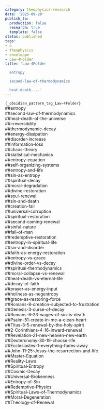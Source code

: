```yaml
---
category: theophysics-research
date: '2025-09-28'
publish_to:
  production: false
  research: true
  template: false
status: published
tags:
- o
- theophysics
- enveloppe
- Law-4Folder
title: 'Law-4Folder

  entropy

  second-law-of-thermodynamics

  heat-death-...'
---
```

   
`{_obsidian_pattern_tag_Law-4Folder}`   
##entropy   
##second-law-of-thermodynamics   
##heat-death-of-the-universe   
##irreversibility   
##thermodynamic-decay   
##energy-dissipation   
##disorder-increase   
##information-loss   
##chaos-theory   
##statistical-mechanics   
##entropy-equation   
##self-organizing-systems   
##entropy-and-life   
##sin-as-entropy   
##spiritual-decay   
##moral-degradation   
##divine-restoration   
##soul-renewal   
##sin-and-death   
##creation-fall   
##universal-corruption   
##spiritual-restoration   
##second-coming-renewal   
##sinful-nature   
##fall-of-man   
##redemptive-restoration   
##entropy-in-spiritual-life   
##sin-and-disorder   
##faith-as-energy-restoration   
##entropy-vs-grace   
##divine-order-vs-decay   
##spiritual-thermodynamics   
##moral-collapse-vs-renewal   
##heat-death-vs-eternal-life   
##decay-of-faith   
##prayer-as-energy-input   
##holiness-as-negentropy   
##grace-as-restoring-force   
##Romans-8-creation-subjected-to-frustration   
##Genesis-3-curse-of-decay   
##Romans-6-23-wages-of-sin-is-death   
##Psalm-51-create-in-me-a-clean-heart   
##Titus-3-5-renewal-by-the-holy-spirit   
##2-Corinthians-4-16-inward-renewal   
##Revelation-21-new-heaven-new-earth   
##Deuteronomy-30-19-choose-life   
##Ecclesiastes-1-everything-fades-away   
##John-11-25-Jesus-the-resurrection-and-life   
##Master-Equation   
##Reality-Laws   
##Spiritual-Entropy   
##Cosmic-Decay   
##Universal-Brokenness   
##Entropy-of-Sin   
##Redemptive-Physics   
##Spiritual-Laws-of-Thermodynamics   
##Moral-Degeneration   
##Theology-of-Renewal